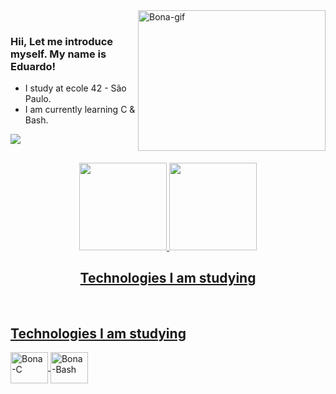 <img align="right" alt="Bona-gif" height="225px" width="300px" src="https://cdn.discordapp.com/attachments/575471699798261760/899838743060561920/undefined_-_Imgur.gif">
<br>

### Hii, Let me introduce myself. My name is Eduardo!
 - I study at ecole 42 - São Paulo.
 - I am currently learning C & Bash.

 <a href="https://www.linkedin.com/in/eduardo-bonamico-viana-2b23b721b" target="_blank"><img src="https://img.shields.io/badge/-LinkedIn-%230077B5?style=for-the-badge&logo=linkedin&logoColor=white" target="_blank"></a> 
 


##

<div align="center">
  <a href="https://github.com/edubona8">
  <img height="140em" src="https://github-readme-stats.vercel.app/api?username=edubona8&show_icons=true&theme=dark&include_all_commits=true&count_private=true"/>
  <img height="140em" src="https://github-readme-stats.vercel.app/api/top-langs/?username=edubona8&layout=compact&langs_count=7&theme=dark"/>
    
## Technologies I am studying
</div>
<div style="display: inline_block"><br>
 
 ## Technologies I am studying
 <img align="center" alt="Bona-C" height="50" width="60" src="https://cdn.jsdelivr.net/gh/devicons/devicon/icons/c/c-original.svg">
  <img align="center" alt="Bona-Bash" height="50" width="60" src="https://cdn.jsdelivr.net/gh/devicons/devicon/icons/bash/bash-original.svg">
  
</div>
  
  ##
 
